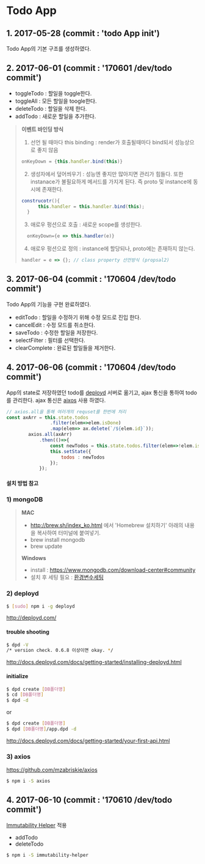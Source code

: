 # Todo App

## 1. 2017-05-28 (commit : 'todo App init')

Todo App의 기본 구조를 생성하였다.

## 2. 2017-06-01 (commit : '170601 /dev/todo commit')

* toggleTodo : 할일을 toggle한다.
* toggleAll : 모든 할일을 toogle한다.
* deleteTodo : 할일을 삭제 한다.
* addTodo : 새로운 할일을 추가한다.

>**이벤트 바인딩 방식**
>
>  1. 선언 될 때마다 this binding
>  : render가 호출될때마다 bind되서 성능상으로 좋지 않음
>
>```javascript
>onKeyDown = {this.handler.bind(this)}
>```
>2. 생성자에서 덮어씌우기
>  : 성능엔 좋지만 많아지면 관리가 힘들다. 또한 instanace가 불필요하게 메서드를 가지게 된다. 즉 proto 및 instance에 동시에 존재한다.
>```javascript
>construcotr(){
>		this.handler = this.handler.bind(this);
>	}
>```
>
>3. 애로우 펑션으로 호출
>: 새로운 scope를 생성한다.
>
>```javascript
>	onKeyDown={e => this.handler(e)}
>```
>
>4. 애로우 펑션으로 정의
> : instance에 할당되나, proto에는 존재하지 않는다.
>
>```javascript
>handler = e => {}; // class property 선언방식 (propsal2)
>```


## 3. 2017-06-04 (commit : '170604 /dev/todo commit')

 Todo App의 기능을 구현 완료하였다.

* editTodo : 할일을 수정하기 위해 수정 모드로 진입 한다.
* cancelEdit : 수정 모드를 취소한다.
* saveTodo : 수정한 할일을 저장한다.
* selectFilter : 필터를 선택한다.
* clearComplete : 완료된 할일들을 제거한다.

## 4. 2017-06-06 (commit : '170604 /dev/todo commit')

App의 state로 저장하였던 todo를 [deployd](http://deployd.com/) 서버로 옮기고, ajax 통신을 통하여 todo를 관리한다.
ajax 통신은 [aixos](https://github.com/mzabriskie/axios>) 사용 하였다.

```javascript
// axios.all을 통해 여러개의 requset를 한번에 처리
const axArr = this.state.todos
				.filter(elem=>elem.isDone)
				.map(elem=> ax.delete(`/${elem.id}`));
		axios.all(axArr)
			.then(()=>{
				const newTodos = this.state.todos.filter(elem=>!elem.isDone);
				this.setState({
					todos : newTodos
				});
			});
```

####  설치 방법 참고

### 1) mongoDB

>**MAC**
>
>  - http://brew.sh/index_ko.html 에서 'Homebrew 설치하기' 아래의 내용을 복사하여 터미널에 붙여넣기.
>  - brew install mongodb
>  - brew update
>
> **Windows**
>
>  - install : https://www.mongodb.com/download-center#community
>  - 설치 후 세팅 필요 : [환경변수세팅](./mongodb_for_windows.md)



### 2) deployd

```bash
$ [sudo] npm i -g deployd
```

http://deployd.com/


#### trouble shooting

```bash
$ dpd -V
/* version check. 0.6.8 이상이면 okay. */
```
http://docs.deployd.com/docs/getting-started/installing-deployd.html


#### initialize

```bash
$ dpd create [DB폴더명]
$ cd [DB폴더명]
$ dpd -d
```

or

```bash
$ dpd create [DB폴더명]
$ dpd [DB폴더명]/app.dpd -d
```

http://docs.deployd.com/docs/getting-started/your-first-api.html


### 3) axios

https://github.com/mzabriskie/axios

```bash
$ npm i -S axios
```

## 4. 2017-06-10 (commit : '170610 /dev/todo commit')

[Immutability Helper](https://github.com/kolodny/immutability-helper) 적용

 * addTodo
 * deleteTodo

```bash
$ npm i -S immutability-helper
```